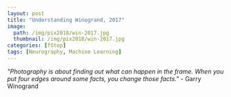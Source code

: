 ```yaml
---
layout: post
title: "Understanding Winogrand, 2017"
image:
  path: /img/pix2018/win-2017.jpg
  thumbnail: /img/pix2018/win-2017.jpg
categories: [fStop]
tags: [Neurography, Machine Learning]
---
```

<i>"Photography is about finding out what can happen in the frame. When you put four edges around some facts, you change those facts."</i> - Garry Winogrand
